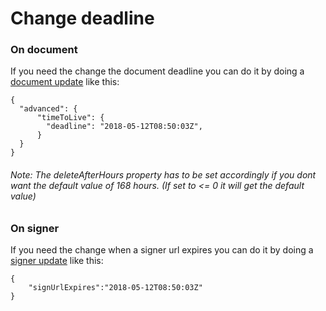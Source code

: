 # Change deadline

### On document

If you need the change the document deadline you can do it by doing a [document update](https://developer.idfy.io/api#operation/Documents_Update) like this:

```
{
  "advanced": {
      "timeToLive": {
        "deadline": "2018-05-12T08:50:03Z",
      }
  }  
}
```

###### Note: The deleteAfterHours property has to be set accordingly if you dont want the default value of 168 hours. \(If set to &lt;= 0 it will get the default value\)

### On signer

If you need the change when a signer url expires you can do it by doing a [signer update](https://developer.idfy.io/api#operation/Signers_Update) like this:

```
{
    "signUrlExpires":"2018-05-12T08:50:03Z"
}
```



